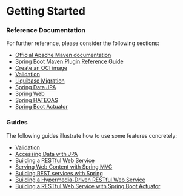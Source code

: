# Getting Started

### Reference Documentation

For further reference, please consider the following sections:

* [Official Apache Maven documentation](https://maven.apache.org/guides/index.html)
* [Spring Boot Maven Plugin Reference Guide](https://docs.spring.io/spring-boot/docs/2.7.5/maven-plugin/reference/html/)
* [Create an OCI image](https://docs.spring.io/spring-boot/docs/2.7.5/maven-plugin/reference/html/#build-image)
* [Validation](https://docs.spring.io/spring-boot/docs/2.7.5/reference/htmlsingle/#io.validation)
* [Liquibase Migration](https://docs.spring.io/spring-boot/docs/2.7.5/reference/htmlsingle/#howto.data-initialization.migration-tool.liquibase)
* [Spring Data JPA](https://docs.spring.io/spring-boot/docs/2.7.5/reference/htmlsingle/#data.sql.jpa-and-spring-data)
* [Spring Web](https://docs.spring.io/spring-boot/docs/2.7.5/reference/htmlsingle/#web)
* [Spring HATEOAS](https://docs.spring.io/spring-boot/docs/2.7.5/reference/htmlsingle/#web.spring-hateoas)
* [Spring Boot Actuator](https://docs.spring.io/spring-boot/docs/2.7.5/reference/htmlsingle/#actuator)

### Guides

The following guides illustrate how to use some features concretely:

* [Validation](https://spring.io/guides/gs/validating-form-input/)
* [Accessing Data with JPA](https://spring.io/guides/gs/accessing-data-jpa/)
* [Building a RESTful Web Service](https://spring.io/guides/gs/rest-service/)
* [Serving Web Content with Spring MVC](https://spring.io/guides/gs/serving-web-content/)
* [Building REST services with Spring](https://spring.io/guides/tutorials/rest/)
* [Building a Hypermedia-Driven RESTful Web Service](https://spring.io/guides/gs/rest-hateoas/)
* [Building a RESTful Web Service with Spring Boot Actuator](https://spring.io/guides/gs/actuator-service/)

